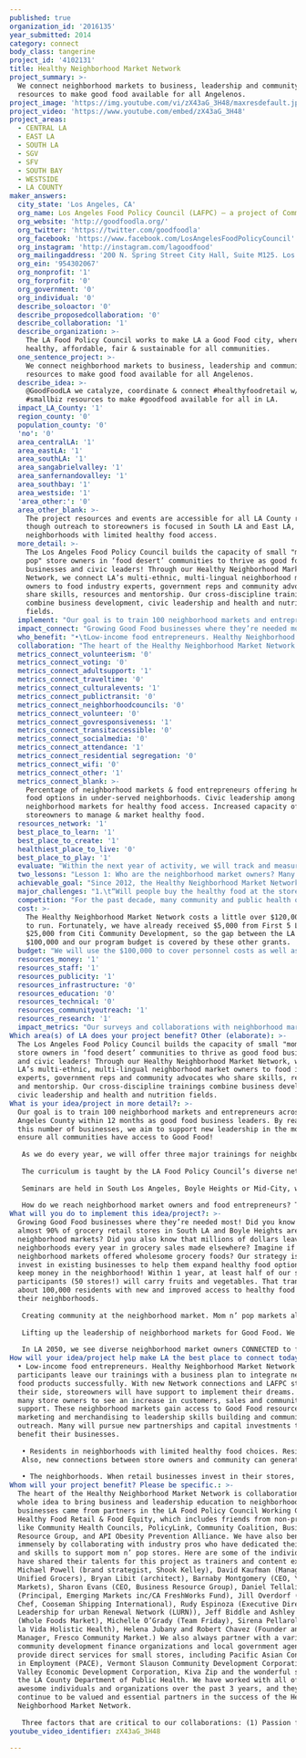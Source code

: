 ```yaml
---
published: true
organization_id: '2016135'
year_submitted: 2014
category: connect
body_class: tangerine
project_id: '4102131'
title: Healthy Neighborhood Market Network
project_summary: >-
  We connect neighborhood markets to business, leadership and community
  resources to make good food available for all Angelenos.
project_image: 'https://img.youtube.com/vi/zX43aG_3H48/maxresdefault.jpg'
project_video: 'https://www.youtube.com/embed/zX43aG_3H48'
project_areas:
  - CENTRAL LA
  - EAST LA
  - SOUTH LA
  - SGV
  - SFV
  - SOUTH BAY
  - WESTSIDE
  - LA COUNTY
maker_answers:
  city_state: 'Los Angeles, CA'
  org_name: Los Angeles Food Policy Council (LAFPC) – a project of Community Partners
  org_website: 'http://goodfoodla.org/'
  org_twitter: 'https://twitter.com/goodfoodla'
  org_facebook: 'https://www.facebook.com/LosAngelesFoodPolicyCouncil'
  org_instagram: 'http://instagram.com/lagoodfood'
  org_mailingaddress: '200 N. Spring Street City Hall, Suite M125. Los Angeles, CA 90012'
  org_ein: '954302067'
  org_nonprofit: '1'
  org_forprofit: '0'
  org_government: '0'
  org_individual: '0'
  describe_soloactor: '0'
  describe_proposedcollaboration: '0'
  describe_collaboration: '1'
  describe_organization: >-
    The LA Food Policy Council works to make LA a Good Food city, where food is
    healthy, affordable, fair & sustainable for all communities.
  one_sentence_project: >-
    We connect neighborhood markets to business, leadership and community
    resources to make good food available for all Angelenos.
  describe_idea: >-
    @GoodFoodLA we catalyze, coordinate & connect #healthyfoodretail w/
    #smallbiz resources to make #goodfood available for all in LA.
  impact_LA_County: '1'
  region_county: '0'
  population_county: '0'
  'no': '0'
  area_centralLA: '1'
  area_eastLA: '1'
  area_southLA: '1'
  area_sangabrielvalley: '1'
  area_sanfernandovalley: '1'
  area_southbay: '1'
  area_westside: '1'
  'area_other:': '0'
  area_other_blank: >-
    The project resources and events are accessible for all LA County residents,
    though outreach to storeowners is focused in South LA and East LA,
    neighborhoods with limited healthy food access. 
  more_detail: >-
    The Los Angeles Food Policy Council builds the capacity of small "mom n’
    pop" store owners in ‘food desert’ communities to thrive as good food
    businesses and civic leaders! Through our Healthy Neighborhood Market
    Network, we connect LA’s multi-ethnic, multi-lingual neighborhood market
    owners to food industry experts, government reps and community advocates who
    share skills, resources and mentorship. Our cross-discipline trainings
    combine business development, civic leadership and health and nutrition
    fields. 
  implement: "Our goal is to train 100 neighborhood markets and entrepreneurs across Los Angeles County within 12 months as good food business leaders. By reaching this number of businesses, we aim to support new leadership in the movement to ensure all communities have access to Good Food!\r\n\r\nAs we do every year, we will offer three major trainings for neighborhood markets and food entrepreneurs, one conducted in Korean, one in Spanish and a large multi-lingual gathering called “Healthy Foods, Healthy Businesses.” This year, we are excited to unveil our complete multi-discipline curriculum which is specifically designed for neighborhood retailers and entrepreneurs serving low-income communities in Los Angeles. The seminars help businesses achieve “triple-bottom” line impacts, helping them grow their business, sell a healthier product and better serve the community. \r\n\r\nThe curriculum is taught by the LA Food Policy Council’s diverse network of industry, government and non-profit professionals who bring decades of experience in food retail, wholesale, distribution, public health and community development. Topics covered include marketing, merchandising, store design, procurement and vendor relationships, profitability of fresh food, financing, store upgrades, health, nutrition and community partnerships. Participants walk out with an action plan for their new healthy business and tons of new contacts to help them along the way. \r\n\r\nSeminars are held in South Los Angeles, Boyle Heights or Mid-City, where there is a high concentration of neighborhood markets and the greatest need for more healthy food options. This year, we are excited to hold our first-ever “train the trainers” event for healthy neighborhood market owners who are ready to share what they have learned with their peers. We believe in the leadership and experiential know-how of small business owners and have seen that peer-to-peer learning makes a huge impact. \r\n\r\nHow do we reach neighborhood market owners and food entrepreneurs? To date, we have touched over 400 small food businesses in “food desert” neighborhoods by putting our boots on the ground and reaching out. Every year, our multi-lingual (Korean and Spanish speaking) staff spend countless hours walking the block and visiting store owners across LA to learn about their business needs and connect them to resources. We also circulate newsletters and radio advertisements and partner directly with business associations. We’re ready to grow the Network! "
  impact_connect: "Growing Good Food businesses where they’re needed most! Did you know that almost 90% of grocery retail stores in South LA and Boyle Heights are small neighborhood markets? Did you also know that millions of dollars leave these neighborhoods every year in grocery sales made elsewhere? Imagine if ALL neighborhood markets offered wholesome grocery foods? Our strategy is to invest in existing businesses to help them expand healthy food options and keep money in the neighborhood! Within 1 year, at least half of our storeowner participants (50 stores!) will carry fruits and vegetables. That translates to about 100,000 residents with new and improved access to healthy food right in their neighborhoods.\r\n\r\nCreating community at the neighborhood market. Mom n’ pop markets already act as community hubs in many neighborhoods, where locals share tips and friendly chisme while picking up their daily goods. How can we take that kind of neighborhood connectivity to the next level? Our project facilitates partnerships between markets and their local neighborhood institutions like schools, clinics, libraries, churches and neighborhood councils to unite together as “Good Food Neighbors.” That means they’ve pledged to spread the word about the good eats now available at their local corner store. The store becomes the site of healthy cooking demos, smoothie sampling and health consultations. Working together, market owners and their neighbors create a safe, clean, community-serving space. It’s a “win-win!”\r\n\r\nLifting up the leadership of neighborhood markets for Good Food. We believe that in order to create a Good Food system in LA, we need to invest in the leadership of those who have been historically disenfranchised. Neighborhood markets in LA are mostly Korean, Latino or African-American family-run businesses. Many are immigrants or first-generation, with limited formal education. We’ve found that they have a TON of great ideas about improving their communities. Through public speaking, media and peer teaching, the Healthy Neighborhood Market Network is a forum for store owners to participate in civic and policy discussions on what can create economically just, vibrant and healthy communities.\r\n\r\nIn LA 2050, we see diverse neighborhood market owners CONNECTED to fellow food businesses, neighborhood leaders, government reps and each other in mutually beneficial ways that improve the health of communities through good food, local business and increased civic participation."
  who_benefit: "•\tLow-income food entrepreneurs. Healthy Neighborhood Market Network participants leave our trainings with a business plan to integrate new healthy food products successfully. With new Network connections and LAFPC staff by their side, storeowners will have support to implement their dreams. We expect many store owners to see an increase in customers, sales and community support. These neighborhood markets gain access to Good Food resources from marketing and merchandising to leadership skills building and community outreach. Many will pursue new partnerships and capital investments that will benefit their businesses.\r\n\r\n•\tResidents in neighborhoods with limited healthy food choices. Residents benefit from expanded choices for places to buy fresh fruits, vegetables and other wholesome food products. By making the “healthy choice the easy choice,” residents’ prospects for improved diet and health go up. This is especially great for young people, the elderly and transit-dependent, who rely more on nearby-by neighborhood markets for food. Hopefully, over time, this will lead to a decrease in diet-related health challenges like diabetes and obesity, which impact low-income communities of color disproportionately. \r\nAlso, new connections between store owners and community can generate mutual growth opportunities. In one case, a team of high school students partnered with their local merchant to survey youth on their interest in healthy food, create marketing materials, and plan a block party for the “grand re-opening” of the store as a healthy market. In turn, the store owner acted as a mentor and hosted two students as interns.\r\n\r\n•\tThe neighborhoods. When retail businesses invest in their stores, the whole neighborhood benefits. Revitalized food retail improves commercial corridors, creates destinations and strengthens neighborhood identity. As neighborhood markets become active community hubs for sharing health resources, this also means safer, more walkable and connected neighborhoods. It’s a way to invest in low-income neighborhoods while mitigating displacement, since local businesses are more likely to employ and spend their money locally. We target the trainings and services to store owners in historically disinvested neighborhoods with limited healthy food options. Most Healthy Neighborhood Market Network storeowners hail from South Los Angeles, Boyle Heights, East Los Angeles, Mid-City and Koreatown, East Hollywood and Northeast San Fernando Valley."
  collaboration: "The heart of the Healthy Neighborhood Market Network is collaboration! The whole idea to bring business and leadership education to neighborhood food businesses came from partners in the LA Food Policy Council Working Group on Healthy Food Retail & Food Equity, which includes friends from non-profits like Community Health Councils, PolicyLink, Community Coalition, Business Resource Group, and API Obesity Prevention Alliance. We have also benefited immensely by collaborating with industry pros who have dedicated their time and skills to support mom n’ pop stores. Here are some of the individuals who have shared their talents for this project as trainers and content experts:  Michael Powell (brand strategist, Shook Kelley), David Kaufman (Manager, Unified Grocers), Bryan Libit (architect), Barnaby Montgomery (CEO, Yummy.com Markets), Sharon Evans (CEO, Business Resource Group), Daniel Tellalian (Principal, Emerging Markets inc/CA FreshWorks Fund), Jill Overdorf (Executive Chef, Cooseman Shipping International), Rudy Espinoza (Executive Director, Leadership for urban Renewal Network (LURN)), Jeff Biddle and Ashley Gibbons (Whole Foods Market), Michelle O’Grady (Team Friday), Sirena Pellarollo (Viva la Vida Holistic Health), Helena Jubany and Robert Chavez (Founder and General Manager, Fresco Community Market.) We also always partner with a variety of community development finance organizations and local government agencies who provide direct services for small stores, including Pacific Asian Consortium in Employment (PACE), Vermont Slauson Community Development Corporation, Valley Economic Development Corporation, Kiva Zip and the wonderful staff at the LA County Department of Public Health. We have worked with all of these awesome individuals and organizations over the past 3 years, and they will continue to be valued and essential partners in the success of the Healthy Neighborhood Market Network. \r\n\r\nThree factors that are critical to our collaborations: (1) Passion for food equity: the idea that all communities deserve access to fresh, affordable food (2) A shared belief that we need to reach across silos in order to make long-lasting change. We need diverse talents, expertise and perspectives to get the kind of food system change we all hope for, and (3) The demonstrated success of the “collective impact” model: all our powers combined will ensure equitable opportunities for education and well-being in the future. "
  metrics_connect_volunteerism: '0'
  metrics_connect_voting: '0'
  metrics_connect_adultsupport: '1'
  metrics_connect_traveltime: '0'
  metrics_connect_culturalevents: '1'
  metrics_connect_publictransit: '0'
  metrics_connect_neighborhoodcouncils: '0'
  metrics_connect_volunteer: '0'
  metrics_connect_govresponsiveness: '1'
  metrics_connect_transitaccessible: '0'
  metrics_connect_socialmedia: '0'
  metrics_connect_attendance: '1'
  metrics_connect_residential segregation: '0'
  metrics_connect_wifi: '0'
  metrics_connect_other: '1'
  metrics_connect_blank: >-
    Percentage of neighborhood markets & food entrepreneurs offering healthy
    food options in under-served neighborhoods. Civic leadership among
    neighborhood markets for healthy food access. Increased capacity of
    storeowners to manage & market healthy food.
  resources_network: '1'
  best_place_to_learn: '1'
  best_place_to_create: '1'
  healthiest_place_to_live: '0'
  best_place_to_play: '1'
  evaluate: "Within the next year of activity, we will track and measure our progress toward several indicators of success: \r\n\r\n•\tPercentage of neighborhood markets and food entrepreneurs offering healthy food options in under-served neighborhoods. Success is defined by at least 50% of neighborhood market owners trained (approximately 50 new stores) introducing new produce within 6 months of the training. We will conduct pre- and post-surveys at the training as well as follow up surveys within 3 months to verify that new healthy food products are available. Baseline data is the quantity and quality of healthy food products in stores before participation in HNMN and target data is a minimum increase of 3 new, prominently displayed produce products in the store.\r\n\r\n•\tIncreased knowledge, skills and aptitudes of nutrition, community health, management of fresh produce and other healthy food business skills among neighborhood market owners in under-served communities. Success is defined as a majority of participating storeowners demonstrate confidence and skills in operationalizing fresh inventory. This will ensure the long-term viability of the new fresh produce in the store. Baseline data is the documented knowledge, skills and aptitudes of storeowners prior to the training and the target data are quantitative and qualitative improvements in the area of nutrition, health and healthy food business. \r\n\r\n•\tIncreased civic leadership among small neighborhood markets in efforts to increase availability of healthy food in under-served communities. Success is defined as the demonstrated leadership of 3 neighborhood market owners as peer role models that help change the way the neighborhood market sector conducts business. This outcome is measured by market owner participation in trainings as peer teachers and at least three high-visibility public speaking events with the news media or civic spaces. This will be documented through news articles, photographs, videos and event write-ups that include quotes by storeowners. \r\n\r\nWe will also track and report revenue increases and new jobs created among the total cohort, how many participants pursue additional capital resources to grow their businesses and the results of any new partnerships formed as a result of the Healthy Neighborhood Market Network."
  two_lessons: "Lesson 1: Who are the neighborhood market owners? Many neighborhood markets in Los Angeles are family-owned and operated by immigrant or first generation entrepreneurs. Though passionate and driven, many do not have the time or resources to advance their education in ways that benefit their business and community. At times, limited language skills can be a barrier as well. The Healthy Neighborhood Market Network was designed to meet the specific needs of small food businesses operating in historically disenfranchised communities. Our seminars are offered in Spanish, Korean and English, and at times of the week that are best for small store owners. We also do extensive “boots on the ground” outreach and in-store consulting so that store owners can receive valuable information and resources directly in their place of business. \r\n\r\nLesson 2: The fresh food business can be tricky! Not only is the business owner dealing with thin profit margins, but also a perishable product. Neighborhood markets owners and other intrepid food entrepreneurs are increasingly interested in fresh and healthy food, but they need new business models to ensure their foray into fresh is sustainable and profitable. There’s no one-size-fits-all model. One store may thrive as a produce grocer while another store’s customer base comes to them for healthy snacks and grab-and-go meals. We focus on bringing store owners choices and strategies to help them create a new healthy food business model that works for where they’re at. \r\n\r\nOne more, couldn’t help it! \r\n\r\nLesson 3: Neighborhood markets, corner stores, small mom n’ pop businesses are the primary food retail environment for low-income Angelenos. In South LA they make up 86% of the grocery retail environment, and 88% in East Los Angeles. While typically stocked with high calorie, non-nutritious foods, this is the existing food infrastructure for many, totaling 3,400 neighborhood markets in LA County. We see this as a key way to work with what we’ve got- while also seeking to expand healthy food retail options through new grocery stores, restaurants and farmer’s markets. We’ve designed our initiative to reach as many stores as possible by 2050, which complements many “corner store conversion” projects taking place. "
  achievable_goal: "Since 2012, the Healthy Neighborhood Market Network has touched at over 400 neighborhood markets in low-income communities through outreach efforts, and trained approximately 160 stores at five capacity-building seminars. Our multi-lingual staff has successfully organized language-specific and accessible resources for participants through two Korean language, one Spanish language and two multi-lingual events. Through direct consulting, we led and collaborated on five corner store conversion projects in high-need areas in the last year, which gave us a lot of grounded perspective on what it takes to work with neighborhood markets. Over the last 2 years, we’ve refined the approach, developed a comprehensive Resource Guide, and now we’re ready to combine the “best of” of material into one comprehensive curriculum. The three business and leadership development trainings are do-able because we’ve done them for the past 2 years, and the new curriculum is just a couple months away from completion. \r\n\r\nAs an organization, the LA Food Policy Council is a “collective impact” initiative comprised of a 40-member Leadership Board, six staff and an engaged network of more than 900 individuals from 180+ stakeholder organizations. In this way, we’re very well positioned to “catalyze, coordinate and connect” resources for LA’s neighborhood markets. The overall LA Food Policy Council Network includes numerous distributors, wholesalers, retail experts, business, government and non-profit professionals who already share their knowledge and expertise as trainers and resource providers through the HNMN project. We also learn and create alongside our community of food system innovators, urban farmers, chefs, advocates, policy makers, entrepreneurs, and artists who inspire our work. We love connecting our networks to the dynamo neighborhood market owners and community residents that are bringing Good Food to LA’s neighborhoods. "
  major_challenges: "1.\t“Will people buy the healthy food at the stores?” We know there is unmet demand in LA’s ‘food desert’ areas because of grocery retail leakage data. However, how can we ensure that demand will be re-oriented to new healthy food options at neighborhood markets? We can’t. That’s why partnerships with neighborhood institutions and community-based organizations is key to success. We facilitate those partnerships, and also provide tools and resources for CBOs on “best practices” for working with neighborhood markets. We emphasize the “Good Food Neighbor Pledge” for local schools, churches, block clubs and neighborhood councils to pledge to buy healthy food as an institution from their new healthy neighborhood market. And we empower store owners to leverage their community partnerships for marketing and to offer in-store healthy food demos.\r\n\r\n2.\t“Will the store owners follow through after the trainings?” Neighborhood market owners come out of our trainings excited to incorporate healthy food into their businesses, but they need technical assistance and community outreach support to successfully implement their goals. In addition to our own follow up calls and visits, our approach is to connect store owners to specific partners that can help them based on where they are at. Ready for a loan for a new refrigerator? Please meet our community finance friends. Want to hit the ground running with a local marketing campaign? We know some awesome marketers and perhaps your local block club can assist with spreading the word. We provide extensive technical assistance directly to stores, as well as community groups, but we know we can’t do it alone, and we don’t have to. That’s the beauty of collective impact. As neighborhood markets exercise channels in the network to achieve their dreams, they're establishing their own role as a resource in their communities and to the good food movement."
  competition: "For the past decade, many community and public health organizations nationwide have worked to “convert” corner markets into healthy food retailers. While there have been many successes, market conversion projects are costly, and labor and time intensive. Many stores conversions fizzle out over time because it is challenging to make money from fresh food products without developing a new business model, and without ongoing business development support. In LA, there are several non-profits, such as API Obesity Prevention Alliance, Public Matters, La Causa YouthBuild, Brotherhood Crusade, as well as the LA County Department of Public Health currently involved in corner store conversion projects. The CA FreshWorks Fund, in a recent partnership with First 5 LA, makes “friendly” capital available to neighborhood markets for store upgrades. \r\n\r\nWe love and respect this work and see ours as complementary. Our services complement the dozens of “market makeover” projects across Los Angeles County by building the business acumen and leadership capacity of the entire neighborhood market sector. In essence, we are developing a pipeline of market owners interested and ready for \"market makeover\" projects and investments like FreshWorks. Through the trainings and relationship building through the HNMN, storeowners understand the value proposition, their stake in achieving success, and the component parts of a successful “conversion.” \r\n\r\nWe’re also different from other work focused on healthy food retail because our goal is to empower storeowners to embark on a “Do It Yourself” version of a healthy corner store conversion, because realistically the non-profit and public sectors will never be able to convert the over 3,000 small stores in LA County through market makeovers. With a sector-wide focus and building off the lessons learned of market makeover projects, our aim is to achieve a “tipping point” where healthy food becomes the “new normal” for neighborhood markets. To our knowledge, the Healthy Neighborhood Market Network is extremely unique in LA and in the country. We often chat with colleagues across California and the US who are interested in learning about our model because corner store conversion practitioners understand the need for this kind of ongoing resource network. We are the only organization in LA that has the ability and orientation to run a capacity-building resource network for the entire neighborhood network.  "
  cost: >-
    The Healthy Neighborhood Market Network costs a little over $120,000 a year
    to run. Fortunately, we have already received $5,000 from First 5 LA and
    $25,000 from Citi Community Development, so the gap between the LA 2050
    $100,000 and our program budget is covered by these other grants. 
  budget: "We will use the $100,000 to cover personnel costs as well as direct costs associated with developing resources and conducting the trainings, including facilities rentals, translation fees, catering, honoraria for our trainers, and photography. Our actual budget exceeds $100,000 by about $23,000. We will cover this amount in fiscal sponsor fees and part of our direct costs budget through other, already secured funding sources.  \r\n\r\nDetailed Actual Project Budget \r\n\r\nPersonnel Expenses\r\nDirector (40% FTE) - $32,964\r\nCommunity Outreach Coordinator (80% FTE) $37,884\r\nPERSONNEL COST TOTAL: $          70,848 \r\n\r\nDirect Costs\r\nMaterials/Supplies/Graphic Design - $10,000\r\nTechnical Assistance Consultants/Trainer Fees – $5,000\r\nFood/Cooking Demos - $1,000\r\nFacilities Rentals – $8,000\r\nCatering - $3,000\r\nTranslation - $8,000\r\nBroadcast Media/Advertising - $4,000\r\nVideo/Photography - $3,000\r\n\r\nDIRECT COST TOTALS: $42,000\r\n\r\nFiscal Sponsor Fee (9%): $10,156.32\r\n\r\nTOTAL PROJECT BUDGET: $123,004.32"
  resources_money: '1'
  resources_staff: '1'
  resources_publicity: '1'
  resources_infrastructure: '0'
  resources_education: '0'
  resources_technical: '0'
  resources_communityoutreach: '1'
  resources_research: '1'
  impact_metrics: "Our surveys and collaborations with neighborhood market owners reveal high levels of social and economic isolation. Often, market owners are shocked to learn that there are educational and networking spaces specifically for them. Participation at a Healthy Neighborhood Market Network event is sometimes their first time attending a conference or seminar.\r\n\r\nBy organizing a previously isolated yet critical stakeholder group for healthy food access and community development- neighborhood market owners— the Healthy Neighborhood Market Network creates a forum for new and needed voices in discussion on economic development, public health and land use policies that impact the health and well-being of Angelenos.\r\n\r\nTwo great examples of this are Nelson Garcia (owner of Alba Snacks & Services Market) and Brad Min (Manager of Supermercado Latino), both South LA entrepreneurs. Mr. Garcia teamed up with local high school students and the neighborhood council to bring healthy food to his store. To help pay for new changes, he raised $5,000 through a crowd-sourced Kiva Zip loan, with lenders locally and from all over the world cheering him on! He then shared his inspiring story at City Hall with a room full of government leaders and investors at an event hosted by Mayor Garcetti’s Economic Development Team and Kiva Zip. Mr. Min recently expressed his leadership as an environmentalist by partnering with LA’s Bureau of Sanitation at a plastic bag ban kick-off event. Mr. Min told reporters that moving away from plastic bags in his store made sense to him from a financial, community and environmental standpoint. These new alliances and voices are critical to achieving true social connectedness in LA.\r\n\r\nThe project has also engaged government to be more aware and responsive to the unique needs of small food retailers in low-income neighborhoods, improving communication and coordination of permitting and the deployment of business resources. For example, LAFPC staff recently collaborated with LA County Department of Public Health/Environmental Health Division to develop resources that address common questions store owners have about selling fresh produce.\r\n\r\nWe also expect to see an increase in the knowledge, skills and aptitudes related to nutrition, community health, fresh inventory and business management among neighborhood markets in low-income neighborhoods. By 2050, we expect to see the majority of the small food retailer sector in LA offering fresh and healthy food."
Which area(s) of LA does your project benefit? Other (elaborate): >-
  The Los Angeles Food Policy Council builds the capacity of small "mom n’ pop"
  store owners in ‘food desert’ communities to thrive as good food businesses
  and civic leaders! Through our Healthy Neighborhood Market Network, we connect
  LA’s multi-ethnic, multi-lingual neighborhood market owners to food industry
  experts, government reps and community advocates who share skills, resources
  and mentorship. Our cross-discipline trainings combine business development,
  civic leadership and health and nutrition fields.
What is your idea/project in more detail?: >-
  Our goal is to train 100 neighborhood markets and entrepreneurs across Los
  Angeles County within 12 months as good food business leaders. By reaching
  this number of businesses, we aim to support new leadership in the movement to
  ensure all communities have access to Good Food!
   
   As we do every year, we will offer three major trainings for neighborhood markets and food entrepreneurs, one conducted in Korean, one in Spanish and a large multi-lingual gathering called “Healthy Foods, Healthy Businesses.” This year, we are excited to unveil our complete multi-discipline curriculum which is specifically designed for neighborhood retailers and entrepreneurs serving low-income communities in Los Angeles. The seminars help businesses achieve “triple-bottom” line impacts, helping them grow their business, sell a healthier product and better serve the community. 
   
   The curriculum is taught by the LA Food Policy Council’s diverse network of industry, government and non-profit professionals who bring decades of experience in food retail, wholesale, distribution, public health and community development. Topics covered include marketing, merchandising, store design, procurement and vendor relationships, profitability of fresh food, financing, store upgrades, health, nutrition and community partnerships. Participants walk out with an action plan for their new healthy business and tons of new contacts to help them along the way. 
   
   Seminars are held in South Los Angeles, Boyle Heights or Mid-City, where there is a high concentration of neighborhood markets and the greatest need for more healthy food options. This year, we are excited to hold our first-ever “train the trainers” event for healthy neighborhood market owners who are ready to share what they have learned with their peers. We believe in the leadership and experiential know-how of small business owners and have seen that peer-to-peer learning makes a huge impact. 
   
   How do we reach neighborhood market owners and food entrepreneurs? To date, we have touched over 400 small food businesses in “food desert” neighborhoods by putting our boots on the ground and reaching out. Every year, our multi-lingual (Korean and Spanish speaking) staff spend countless hours walking the block and visiting store owners across LA to learn about their business needs and connect them to resources. We also circulate newsletters and radio advertisements and partner directly with business associations. We’re ready to grow the Network!
What will you do to implement this idea/project?: >-
  Growing Good Food businesses where they’re needed most! Did you know that
  almost 90% of grocery retail stores in South LA and Boyle Heights are small
  neighborhood markets? Did you also know that millions of dollars leave these
  neighborhoods every year in grocery sales made elsewhere? Imagine if ALL
  neighborhood markets offered wholesome grocery foods? Our strategy is to
  invest in existing businesses to help them expand healthy food options and
  keep money in the neighborhood! Within 1 year, at least half of our storeowner
  participants (50 stores!) will carry fruits and vegetables. That translates to
  about 100,000 residents with new and improved access to healthy food right in
  their neighborhoods.
   
   Creating community at the neighborhood market. Mom n’ pop markets already act as community hubs in many neighborhoods, where locals share tips and friendly chisme while picking up their daily goods. How can we take that kind of neighborhood connectivity to the next level? Our project facilitates partnerships between markets and their local neighborhood institutions like schools, clinics, libraries, churches and neighborhood councils to unite together as “Good Food Neighbors.” That means they’ve pledged to spread the word about the good eats now available at their local corner store. The store becomes the site of healthy cooking demos, smoothie sampling and health consultations. Working together, market owners and their neighbors create a safe, clean, community-serving space. It’s a “win-win!”
   
   Lifting up the leadership of neighborhood markets for Good Food. We believe that in order to create a Good Food system in LA, we need to invest in the leadership of those who have been historically disenfranchised. Neighborhood markets in LA are mostly Korean, Latino or African-American family-run businesses. Many are immigrants or first-generation, with limited formal education. We’ve found that they have a TON of great ideas about improving their communities. Through public speaking, media and peer teaching, the Healthy Neighborhood Market Network is a forum for store owners to participate in civic and policy discussions on what can create economically just, vibrant and healthy communities.
   
   In LA 2050, we see diverse neighborhood market owners CONNECTED to fellow food businesses, neighborhood leaders, government reps and each other in mutually beneficial ways that improve the health of communities through good food, local business and increased civic participation.
How will your idea/project help make LA the best place to connect today? In LA2050?: >-
  • Low-income food entrepreneurs. Healthy Neighborhood Market Network
  participants leave our trainings with a business plan to integrate new healthy
  food products successfully. With new Network connections and LAFPC staff by
  their side, storeowners will have support to implement their dreams. We expect
  many store owners to see an increase in customers, sales and community
  support. These neighborhood markets gain access to Good Food resources from
  marketing and merchandising to leadership skills building and community
  outreach. Many will pursue new partnerships and capital investments that will
  benefit their businesses.
   
   • Residents in neighborhoods with limited healthy food choices. Residents benefit from expanded choices for places to buy fresh fruits, vegetables and other wholesome food products. By making the “healthy choice the easy choice,” residents’ prospects for improved diet and health go up. This is especially great for young people, the elderly and transit-dependent, who rely more on nearby-by neighborhood markets for food. Hopefully, over time, this will lead to a decrease in diet-related health challenges like diabetes and obesity, which impact low-income communities of color disproportionately. 
   Also, new connections between store owners and community can generate mutual growth opportunities. In one case, a team of high school students partnered with their local merchant to survey youth on their interest in healthy food, create marketing materials, and plan a block party for the “grand re-opening” of the store as a healthy market. In turn, the store owner acted as a mentor and hosted two students as interns.
   
   • The neighborhoods. When retail businesses invest in their stores, the whole neighborhood benefits. Revitalized food retail improves commercial corridors, creates destinations and strengthens neighborhood identity. As neighborhood markets become active community hubs for sharing health resources, this also means safer, more walkable and connected neighborhoods. It’s a way to invest in low-income neighborhoods while mitigating displacement, since local businesses are more likely to employ and spend their money locally. We target the trainings and services to store owners in historically disinvested neighborhoods with limited healthy food options. Most Healthy Neighborhood Market Network storeowners hail from South Los Angeles, Boyle Heights, East Los Angeles, Mid-City and Koreatown, East Hollywood and Northeast San Fernando Valley.
Whom will your project benefit? Please be specific.: >-
  The heart of the Healthy Neighborhood Market Network is collaboration! The
  whole idea to bring business and leadership education to neighborhood food
  businesses came from partners in the LA Food Policy Council Working Group on
  Healthy Food Retail & Food Equity, which includes friends from non-profits
  like Community Health Councils, PolicyLink, Community Coalition, Business
  Resource Group, and API Obesity Prevention Alliance. We have also benefited
  immensely by collaborating with industry pros who have dedicated their time
  and skills to support mom n’ pop stores. Here are some of the individuals who
  have shared their talents for this project as trainers and content experts:
  Michael Powell (brand strategist, Shook Kelley), David Kaufman (Manager,
  Unified Grocers), Bryan Libit (architect), Barnaby Montgomery (CEO, Yummy.com
  Markets), Sharon Evans (CEO, Business Resource Group), Daniel Tellalian
  (Principal, Emerging Markets inc/CA FreshWorks Fund), Jill Overdorf (Executive
  Chef, Cooseman Shipping International), Rudy Espinoza (Executive Director,
  Leadership for urban Renewal Network (LURN)), Jeff Biddle and Ashley Gibbons
  (Whole Foods Market), Michelle O’Grady (Team Friday), Sirena Pellarollo (Viva
  la Vida Holistic Health), Helena Jubany and Robert Chavez (Founder and General
  Manager, Fresco Community Market.) We also always partner with a variety of
  community development finance organizations and local government agencies who
  provide direct services for small stores, including Pacific Asian Consortium
  in Employment (PACE), Vermont Slauson Community Development Corporation,
  Valley Economic Development Corporation, Kiva Zip and the wonderful staff at
  the LA County Department of Public Health. We have worked with all of these
  awesome individuals and organizations over the past 3 years, and they will
  continue to be valued and essential partners in the success of the Healthy
  Neighborhood Market Network. 
   
   Three factors that are critical to our collaborations: (1) Passion for food equity: the idea that all communities deserve access to fresh, affordable food (2) A shared belief that we need to reach across silos in order to make long-lasting change. We need diverse talents, expertise and perspectives to get the kind of food system change we all hope for, and (3) The demonstrated success of the “collective impact” model: all our powers combined will ensure equitable opportunities for education and well-being in the future.
youtube_video_identifier: zX43aG_3H48

---
```


